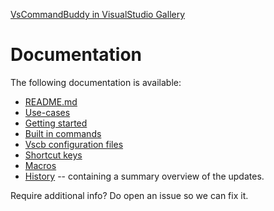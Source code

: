 [VsCommandBuddy in VisualStudio Gallery](http://visualstudiogallery.msdn.microsoft.com/f5da988e-2ec1-4061-a569-46d09733c668) 
# Documentation
 
The following documentation is available:
- [README.md](../README.md)
- [Use-cases](usecases.md)
- [Getting started](gettingstarted.md)
- [Built in commands](builtincommands.md)
- [Vscb configuration files](vscbfiles.md)
- [Shortcut keys](shortcutkeys.md)
- [Macros](macros.md)
- [History](history.md) -- containing a summary overview of the updates.

Require additional info? Do open an issue so we can fix it.